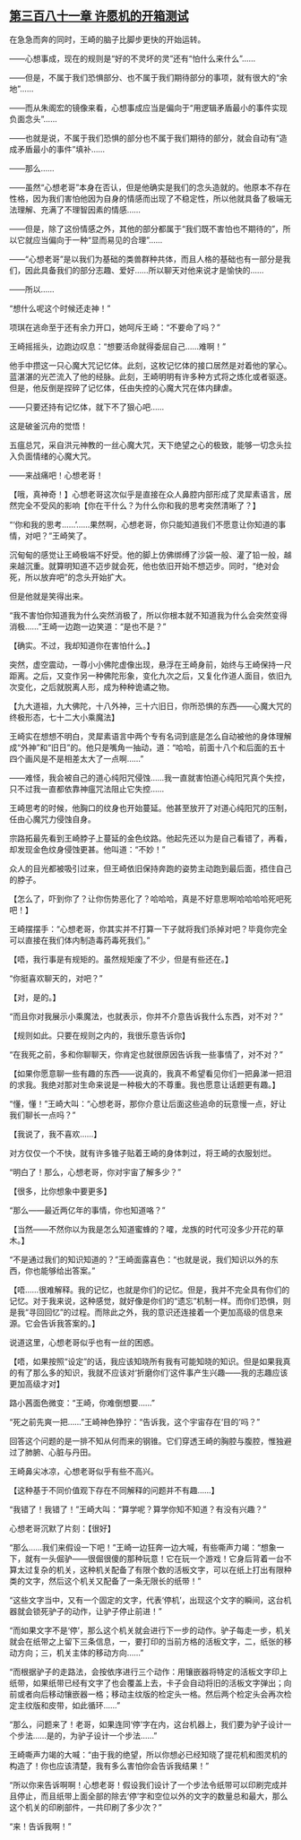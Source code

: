 ## [第三百八十一章 许愿机的开箱测试](https://www.xxbiquge.com/11_11207/9193080.html)


  在急急而奔的同时，王崎的脑子比脚步更快的开始运转。

  ——心想事成，现在的规则是“好的不灵坏的灵”还有“怕什么来什么”……

  ——但是，不属于我们恐惧部分、也不属于我们期待部分的事项，就有很大的“余地”……

  ——而从朱阁宏的镜像来看，心想事成应当是偏向于“用逻辑矛盾最小的事件实现负面念头”……

  ——也就是说，不属于我们恐惧的部分也不属于我们期待的部分，就会自动有“造成矛盾最小的事件”填补……

  ——那么……

  ——虽然“心想老哥”本身在否认，但是他确实是我们的念头造就的。他原本不存在性格，因为我们害怕他因为自身的情感而出现了不稳定性，所以他就具备了极端无法理解、充满了不理智因素的情感……

  ——但是，除了这份情感之外，其他的部分都属于“我们既不害怕也不期待的”，所以它就应当偏向于一种“显而易见的合理”……

  ——“心想老哥”是以我们为基础的类兽群种共体，而且人格的基础也有一部分是我们，因此具备我们的部分志趣、爱好……所以聊天对他来说才是愉快的……

  ——所以……

  “想什么呢这个时候还走神！”

  项琪在逃命至于还有余力开口，她呵斥王崎：“不要命了吗？”

  王崎摇摇头，边跑边叹息：“想要活命就得委屈自己……难啊！”

  他手中攒这一只心魔大咒记忆体。此刻，这枚记忆体的接口居然是对着他的掌心。蓝湛湛的光芒流入了他的经脉。此刻，王崎明明有许多种方式将之炼化或者驱逐。但是，他反倒是捏碎了记忆体，任由失控的心魔大咒在体内肆虐。

  ——只要还持有记忆体，就下不了狠心吧……

  这是破釜沉舟的觉悟！

  五瘟总咒，采自洪元神教的一丝心魔大咒，天下绝望之心的极致，能够一切念头拉入负面情绪的心魔大咒。

  ——来战痛吧！心想老哥！

  【哦，真神奇！】心想老哥这次似乎是直接在众人鼻腔内部形成了灵犀素语言，居然完全不受风的影响【你在干什么？为什么你和我的思考突然清晰了？】

  “‘你和我的思考……’……果然啊，心想老哥，你只能知道我们不愿意让你知道的事情，对吧？”王崎笑了。

  沉甸甸的感觉让王崎极端不好受。他的脚上仿佛绑缚了沙袋一般、灌了铅一般，越来越沉重。就算明知道不迈步就会死，他也依旧开始不想迈步。同时，“绝对会死，所以放弃吧”的念头开始扩大。

  但是他就是笑得出来。

  “我不害怕你知道我为什么突然消极了，所以你根本就不知道我为什么会突然变得消极……”王崎一边跑一边笑道：“是也不是？”

  【确实。不过，我却知道你在害怕什么。】

  突然，虚空震动，一尊小小佛陀虚像出现，悬浮在王崎身前，始终与王崎保持一尺距离。之后，又变作另一种佛陀形象，变化九次之后，又复化作道人面目，依旧九次变化，之后就脱离人形，成为种种诡谲之物。

  【九大道祖，九大佛陀，十八外神，三十六旧日，你所恐惧的东西——心魔大咒的终极形态，七十二大小乘魔法】

  王崎实在想想不明白，灵犀素语言中两个专有名词到底是怎么自动被他的身体理解成“外神”和“旧日”的。他只是嘴角一抽动，道：“哈哈，前面十八个和后面的五十四个画风是不是相差太大了一点啊……”

  ——难怪，我会被自己的道心纯阳咒侵蚀……我一直就害怕道心纯阳咒真个失控，只不过我一直都依靠神瘟咒法阻止它失控……

  王崎思考的时候，他胸口的纹身也开始蔓延。他甚至放开了对道心纯阳咒的压制，任由心魔咒力侵蚀自身。

  宗路拓最先看到王崎脖子上蔓延的金色纹路。他起先还以为是自己看错了，再看，却发现金色纹身侵蚀更甚。他叫道：“不妙！”

  众人的目光都被吸引过来，但王崎依旧保持奔跑的姿势主动跑到最后面，捂住自己的脖子。

  【怎么了，吓到你了？让你伤势恶化了？哈哈哈，真是不好意思啊哈哈哈哈死吧死吧！】

  王崎摆摆手：“心想老哥，你其实并不打算一下子就将我们杀掉对吧？毕竟你完全可以直接在我们体内制造毒药毒死我们。”

  【唔，我行事是有规矩的。虽然规矩废了不少，但是有些还在。】

  “你挺喜欢聊天的，对吧？”

  【对，是的。】

  “而且你对我展示小乘魔法，也就表示，你并不介意告诉我什么东西，对不对？”

  【规则如此。只要在规则之内的，我很乐意告诉你】

  “在我死之前，多和你聊聊天，你肯定也就很原因告诉我一些事情了，对不对？”

  【如果你愿意聊一些有趣的东西——说真的，我真不希望看见你们一把鼻涕一把泪的求我。我绝对那对生命来说是一种极大的不尊重。我也愿意让话题更有趣。】

  “懂，懂！”王崎大叫：“心想老哥，那你介意让后面这些追命的玩意慢一点，好让我们聊长一点吗？”

  【我说了，我不喜欢……】

  对方仅仅一个不快，就有许多锥子贴着王崎的身体刺过，将王崎的衣服划烂。

  “明白了！那么，心想老哥，你对宇宙了解多少？”

  【很多，比你想象中要更多】

  “那么——最近两亿年的事情，你也知道咯？”

  【当然——不然你以为我是怎么知道蜜蜂的？嚯，龙族的时代可没多少开花的草木。】

  “不是通过我们的知识知道的？”王崎面露喜色：“也就是说，我们知识以外的东西，你也能够给出答案。”

  【唔……很难解释。我的记忆，也就是你们的记忆。但是，我并不完全具有你们的记忆。对于我来说，这种感觉，就好像是你们的“遗忘”机制一样。而你们恐惧，则是我“寻回回忆”的过程。而除此之外，我的意识还连接着一个更加高级的信息来源。它会告诉我答案的。】

  说道这里，心想老哥似乎也有一丝的困惑。

  【唔，如果按照“设定”的话，我应该知晓所有我有可能知晓的知识。但是如果我真的有了那么多的知识，我就不应该对‘折磨你们’这件事产生兴趣——我的志趣应该更加高级才对】

  路小茜面色微变：“王崎，你难倒想要……”

  “死之前先爽一把……”王崎神色狰狞：“告诉我，这个宇宙存在‘目的’吗？”

  回答这个问题的是一排不知从何而来的钢锥。它们穿透王崎的胸腔与腹腔，惟独避过了肺腑、心脏与丹田。

  王崎鼻尖冰凉，心想老哥似乎有些不高兴。

  【这种基于不同价值观下存在不同解释的问题并不有趣……】

  “我错了！我错了！”王崎大叫：“算学呢？算学你知不知道？有没有兴趣？”

  心想老哥沉默了片刻：【很好】

  “那么……我们来假设一下吧！”王崎一边狂奔一边大喊，有些嘶声力竭：“想象一下，就有一头倔驴——很倔很傻的那种玩意！它在玩一个游戏！它身后背着一台不算太过复杂的机关，这种机关配备了有限个数的活板文字，可以在纸上打出有限种类的文字，然后这个机关又配备了一条无限长的纸带！”

  “这些文字当中，又有一个固定的文字，代表‘停机’，出现这个文字的瞬间，这台机器就会锁死驴子的动作，让驴子停止前进！”

  “而如果文字不是‘停’，那么这个机关就会进行下一步的动作。驴子每走一步，机关就会在纸带之上留下三条信息，一，要打印的当前方格的活板文字，二，纸张的移动方向；三，机关主体的移动方向……”

  “而根据驴子的走路法，会按依序进行三个动作：用镶嵌器将特定的活板文字印上纸带，如果纸带已经有文字了也会覆盖上去，卡子会自动将旧的活板文字弹出；向前或者向后移动镶嵌器一格；移动主纹版的检定头一格。然后两个检定头会再次检定主纹版和皮带，如此循环……”

  “那么，问题来了！老哥，如果连同‘停’字在内，这台机器上，我们要为驴子设计一个步法……是的，为驴子设计一个步法……”

  王崎嘶声力竭的大喊：“由于我的绝望，所以你想必已经知晓了提花机和图灵机的构造了！你也应该清楚，我有多么害怕你会告诉我结果！”

  “所以你来告诉啊啊！心想老哥！假设我们设计了一个步法令纸带可以印刷完成并且停止，而且纸带上面全部的除去‘停’字和空位以外的文字的数量总和最大，那么这个机关的印刷部件，一共印刷了多少次？”

  “来！告诉我啊！”
